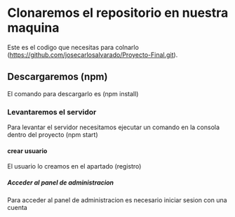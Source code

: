 # Clonaremos el repositorio en nuestra maquina

Este es el codigo que necesitas para colnarlo (https://github.com/josecarlosalvarado/Proyecto-Final.git).

## Descargaremos (npm)

El comando para descargarlo es (npm install)

### Levantaremos el servidor

Para levantar el servidor necesitamos ejecutar un comando en la consola dentro del proyecto (npm start)

#### crear usuario

El usuario lo creamos en el apartado (registro)

##### Acceder al panel de administracion 

Para acceder al panel de administracion es necesario iniciar sesion con una cuenta 
